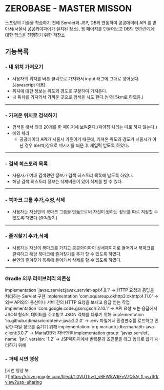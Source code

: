 # ZEROBASE - MASTER MISSON
스프링의 기술을 학습하기 전에 Servlet과 JSP, DB와 연동하여 공공데이터 API 를 받아서(서울시 공공와이파이가 설치된 장소), 웹 페이지를 만들어보고 DB의 연관관계에 대한 학습을 진행하기 위한 저장소

## 기능목록
### - 내 위치 가져오기
- 사용자의 위치를 버튼 클릭으로 가져와서 input 태그에 그대로 넣어둔다.(Javascript 이용).
- 위치에 대한 정보는 위도와 경도로 구분하여 가져온다.
- 내 위치를 가져와서 가까운 곳으로 검색을 시도 한다.(반경 5km로 하였음.)
___


### - 가져온 위치로 검색하기
- 검색을 해서 최대 20개를 한 페이지에 보여준다.(페이징 처리는 따로 하지 않는다.)
- 예외 처리
    - 공공데이터 API가 서울시 기준이기 때문에, 가져온 위도와 경도가 서울시가 아닌 경우 alert()창으로 메시지를 띄운 후 재입력 받도록 하였다.
___

### - 검색 히스토리 목록
- 사용자가 여태 검색했던 정보가 검색 히스토리 목록에 남도록 하였다.
- 해당 검색 히스토리 정보는 삭제버튼이 있어 삭제를 할 수 있다.
___


### - 북마크 그룹 추가,수정,삭제
- 사용자는 자신만의 북마크 그룹을 만듦으로써 자신이 원하는 정보를 따로 저장할 수 있도록 하였다.(즐겨찾기)

___


### - 즐겨찾기 추가,삭제
- 사용자는 자신의 북마크를 가지고 공공와이파이 상세페이지로 들어가서 북마크를 클릭하고 해당 북마크에 즐겨찾기를 추가 할 수 있도록 하였다.
- 본인의 즐겨찾기 목록에 들어가서 삭제를 할 수 있도록 하였다.

---

### Gradle 외부 라이브러리 의존성
implementation 'javax.servlet:javax.servlet-api:4.0.1' -> HTTP 요청과 응답을 처리하는 Servlet 구현
implementation 'com.squareup.okhttp3:okhttp:4.11.0' -> 외부 API와의 통신이나 서버 간의 HTTP 요청을 보내고 응답 받는 작업
implementation 'com.google.code.gson:gson:2.10.1' -> API 요청 또는 응답에서 JSON 형식의 데이터를 주고받고 JSON 객체를 다루기 위해
implementation 'io.github.cdimascio:dotenv-java:2.2.0' -> .env 파일에서 환경변수를 로드하고 민감한 파일 정보를 숨기기 위해
implementation 'org.mariadb.jdbc:mariadb-java-client:3.0.7' -> MariaDB와 자바연결
implementation group: 'javax.servlet', name: 'jstl', version: '1.2' -> JSP페이지에서 반복문과 조건문을 태그 형태로 쉽게 처리하기 위해


### - 과제 시연 영상
[시연 영상 보기]https://drive.google.com/file/d/1l0VUThwT_vBEW5W6FvV7Q5ALfLpsxlh1/view?usp=sharing
